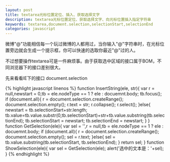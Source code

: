 ```yaml
---
layout: post
title: textarea光标位置定位、插入、获取选择文字
description: textarea光标位置定位、获取选择文字、向光标位置插入指定字符串
keywords: textarea,document.selection,selectionStart,selectionEnd
categories: javascript
---
```


微博"@"功能相信每一个玩过微博的人都用过，当你输入"@"字符串时，在光标位置旁边就会生成一个提示框，你可以快速的选取你最近"@"过的人。

不过想要操作textarea可是一件麻烦事。由于获取选中区域的接口属于BOM，不同浏览器下的接口差别很大。

先来看看IE下的接口 <span class="impo">document.selection</span>



{% highlight javascript linenos %}
function InsertString(ele, str){
    var r = null,newstart = 0,tb = ele.nodeType == 1 ? ele : docuemnt.body;
    tb.focus();
    if (document.all){
        r = document.selection.createRange();
        document.selection.empty();
        r.text = str;
        r.collapse();
        r.select();
    }else{
        newstart = tb.selectionStart+str.length;
        tb.value=tb.value.substr(0,tb.selectionStart)+str+tb.value.substring(tb.selectionEnd);
        tb.selectionStart = newstart;
        tb.selectionEnd = newstart;
    }
}
function GetSelection(ele){
    var sel = '',r = null,tb = ele.nodeType == 1 ? ele : docuemnt.body;
    if (document.all){
        r = document.selection.createRange();
        document.selection.empty();
        sel = r.text;
    }else{
        sel = tb.value.substring(tb.selectionStart, tb.selectionEnd);
    }
    return sel;
}
function ShowSelection(ele){
    var sel = GetSelection(ele);
    alert('选中的文本是：'+sel);
}
{% endhighlight %}
